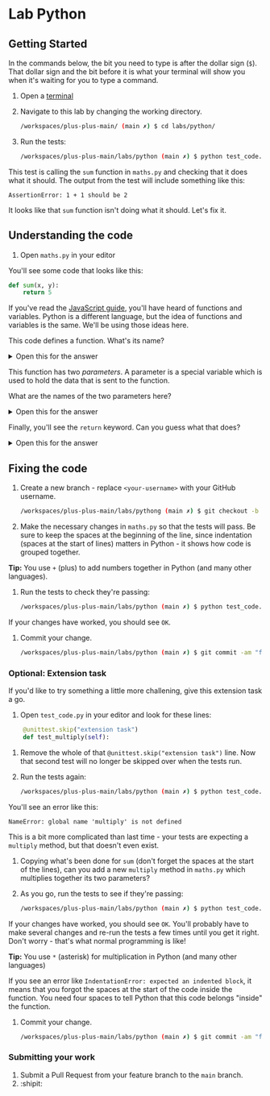 # Lab Python

## Getting Started

In the commands below, the bit you need to type is after the dollar sign (`$`). That dollar sign and the bit before it is what your terminal will show you when it's waiting for you to type a command.

1. Open a [terminal](https://codechica.ca/guides/terminal.html)
1. Navigate to this lab by changing the working directory.

    ```bash
    /workspaces/plus-plus-main/ (main ✗) $ cd labs/python/
    ```

1. Run the tests:

    ```bash
    /workspaces/plus-plus-main/labs/python (main ✗) $ python test_code.py
    ```

This test is calling the `sum` function in `maths.py` and checking that it does what it should. The output from the test will include something like this:

```shell
AssertionError: 1 + 1 should be 2
```

It looks like that `sum` function isn't doing what it should. Let's fix it.

## Understanding the code

1. Open `maths.py` in your editor

You'll see some code that looks like this:

```python
def sum(x, y):
    return 5
```

If you've read the [JavaScript guide](https://codechica.ca/guides/javascript.html), you'll have heard of functions and variables. Python is a different language, but the idea of functions and variables is the same. We'll be using those ideas here.

This code defines a function. What's its name?

<details>
<summary>Open this for the answer</summary>

The function is called `sum`. The keyword `def` at the beginning means that a function is being `defined`.
</details>

This function has two _parameters_. A parameter is a special variable which is used to hold the data that is sent to the function.

What are the names of the two parameters here?

<details>
<summary>Open this for the answer</summary>

The parameters are `x` and `y`. Normally it's better to use more descriptive names for variables, but for simple code like this, `x` and `y` are fine.

Since our function is called `sum` and has two parameters, you could call it and provide it with its data by writing some code like this:

```python
sum(10, 20)
```

There's code like this in the tests.
</details>

Finally, you'll see the `return` keyword. Can you guess what that does?

<details>
<summary>Open this for the answer</summary>

`return` is used here to send a value back to the code which called the function. In this case, the function is called by the test and the test examines the value it gets back.
</details>

## Fixing the code

1. Create a new branch - replace `<your-username>` with your GitHub username.

    ```bash
    /workspaces/plus-plus-main/labs/pythong (main ✗) $ git checkout -b <your-username>-branch
    ```
1. Make the necessary changes in `maths.py` so that the tests will pass. Be sure to keep the spaces at the beginning of the line, since indentation (spaces at the start of lines) matters in Python - it shows how code is grouped together.

**Tip:** You use `+` (plus) to add numbers together in Python (and many other languages).

1. Run the tests to check they're passing:

    ```bash
    /workspaces/plus-plus-main/labs/python (main ✗) $ python test_code.py
    ```

If your changes have worked, you should see `OK`.

1. Commit your change.

    ```bash
    /workspaces/plus-plus-main/labs/python (main ✗) $ git commit -am "fix: make the sum function work"
    ```

### Optional: Extension task

If you'd like to try something a little more challening, give this extension task a go.

1. Open `test_code.py` in your editor and look for these lines:

```python
    @unittest.skip("extension task")
    def test_multiply(self):
```

1. Remove the whole of that `@unittest.skip("extension task")` line. Now that second test will no longer be skipped over when the tests run.

1. Run the tests again:

    ```bash
    /workspaces/plus-plus-main/labs/python (main ✗) $ python test_code.py
    ```

You'll see an error like this:

```shell
NameError: global name 'multiply' is not defined
```

This is a bit more complicated than last time - your tests are expecting a `multiply` method, but that doesn't even exist.

1. Copying what's been done for `sum` (don't forget the spaces at the start of the lines), can you add a new `multiply` method in `maths.py` which multiplies together its two parameters?

1. As you go, run the tests to see if they're passing:

    ```bash
    /workspaces/plus-plus-main/labs/python (main ✗) $ python test_code.py
    ```

If your changes have worked, you should see `OK`. You'll probably have to make several changes and re-run the tests a few times until you get it right. Don't worry - that's what normal programming is like!

**Tip:** You use `*` (asterisk) for multiplication in Python (and many other languages)

If you see an error like `IndentationError: expected an indented block`, it means that you forgot the spaces at the start of the code inside the function. You need four spaces to tell Python that this code belongs "inside" the function.

1. Commit your change.

    ```bash
    /workspaces/plus-plus-main/labs/python (main ✗) $ git commit -am "feat: add a multiply function"
    ```

### Submitting your work

1. Submit a Pull Request from your feature branch to the `main` branch.
1. :shipit:
